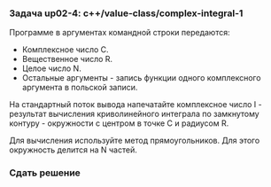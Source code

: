 ### Задача up02-4: c++/value-class/complex-integral-1

Программе в аргументах командной строки передаются:

-   Комплексное число C.
-   Вещественное число R.
-   Целое число N.
-   Остальные аргументы - запись функции одного комплексного аргумента в
    польской записи.

На стандартный поток вывода напечатайте комплексное число I - результат
вычисления криволинейного интеграла по замкнутому контуру - окружности с
центром в точке C и радиусом R.

Для вычисления используйте метод прямоугольников. Для этого окружность
делится на N частей.

### Сдать решение
